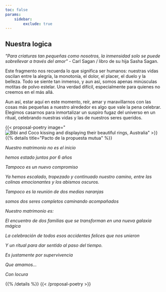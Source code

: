 ```yaml
---
toc: false
params:
    sidebar:
        exclude: true
---
```


## Nuestra logica

_"Para criaturas tan pequeñas como nosotros, la inmensidad solo se puede sobrellevar a través del amor"_ - Carl Sagan / libro de su hija Sasha Sagan.

Este fragmento nos recuerda lo que significa ser humanos: nuestras vidas oscilan entre la alegría, la monotonía, el dolor, el placer, el duelo y la belleza. Todo se siente tan inmenso, y aun así, somos apenas minúsculas motitas de polvo estelar. Una verdad difícil, especialmente para quienes no creemos en el más allá.

Aun así, estar aquí en este momento, reír, amar y maravillarnos con las cosas más pequeñas a nuestro alrededor es algo que vale la pena celebrar. Elegimos casarnos para inmortalizar un suspiro fugaz del universo en un ritual, celebrando nuestras vidas y las de nuestros seres queridos.

{{< proposal-poetry image="![Bibi and Coco kissing and displaying their beautiful rings, Australia](/images/proposal.webp)" >}}
{{% details title="Pacto de la propuesta mutua" %}}

_Nuestro matrimonio no es el inicio_

_hemos estado juntos por 6 años_

_Tampoco es un nuevo compromiso_

_Ya hemos escalado, tropezado y continuado nuestro camino, entre las colinas emocionantes y los abismos oscuros._

_Tampoco es la reunión de dos medias naranjas_

_somos dos seres completos caminando acompañados_

_Nuestro matrimonio es:_

_El encuentro de dos familias que se transforman en una nueva galaxia mágica_

_La celebración de todos esos accidentes felices que nos unieron_

_Y un ritual para dar sentido al paso del tiempo._

_Es justamente por supervivencia_

_Que amamos..._

_Con locura_

{{% /details %}}
{{< /proposal-poetry >}}

